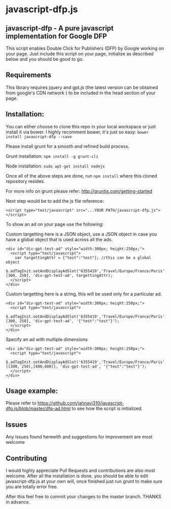 javascript-dfp.js
======================================================

javascript-dfp -  A pure javascript implementation for Google DFP
---------------------

This script enables Double Click for Publishers (DFP) by Google working on your page. Just include this script on your page, initialize as described below and you should be good to go.

Requirements
---------------------
This library requires jquery and gpt.js (the latest version can be obtained from google's CDN network ) to be included in the head section of your page. 

Installation:
---------------------
You can either choose to clone this repo in your local workspace or just install it via bower. I highly recomment bower, it's just so easy:
```bower install javascript-dfp --save```

Please install grunt for a smooth and refined build process.

Grunt installation:
```npm install -g grunt-cli```

Node installation:
```sudo apt-get install nodejs```

Once all of the above steps are done, run ```npm install``` where this cloned repository resides.

For more info on grunt please refer: http://gruntjs.com/getting-started

Next step would be to add the js file reference:

```<script type="text/javascript" src="...YOUR PATH/javascript-dfp.js"></script>```

To show an ad on your page use the following:

Custom targetting here is a JSON object, use a JSON object in case you have a global object that is used across all the ads.
```
<div id="div-gpt-test-ad" style="width:300px; height:250px;">
  <script type="text/javascript">
    var targettingAttr = {"test":"test"}; //this can be a global object
    $.adTagInit.setAndDisplayAdSlot('6355419','Travel/Europe/France/Paris', [300, 250], 'div-gpt-test-ad', targettingAttr);
  </script>
</div>
```

Custom targetting here is a string, this will be used only for a particular ad. 
```
<div id="div-gpt-test-ad" style="width:300px; height:250px;">
  <script type="text/javascript">
    $.adTagInit.setAndDisplayAdSlot('6355419','Travel/Europe/France/Paris', [300, 250], 'div-gpt-test-ad', '{"test":"test"}');
  </script>
</div>
```

Specify an ad with multiple dimensions
```
<div id="div-gpt-test-ad" style="width:300px; height:250px;">
  <script type="text/javascript">
    $.adTagInit.setAndDisplayAdSlot('6355419','Travel/Europe/France/Paris', [[300, 250],[400,600]], 'div-gpt-test-ad', '{"test":"test"}');
  </script>
</div>
```

Usage example:
---------------------
Please refer to https://github.com/jahnavi310/javascript-dfp.js/blob/master/dfp-ad.html to see how the script is initialized.

Issues
---------------------
Any issues found herewith and suggestions for improvement are most welcome

Contributing
---------------------
I would highly appreciate Pull Requests and contributions are also most welcome. After all the installation is done, you should be able to edit javascript-dfp.js at your own will, once finished just run grunt to make sure you are totally error free.

After this feel free to commit your changes to the master branch. THANKS in advance.

